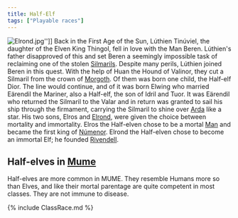 ```yaml
---
title: Half-Elf
tags: ["Playable races"]
---
```

![](Elrond.jpg "Elrond.jpg")''\]\] Back in the First Age of the Sun,
Lúthien Tinúviel, the daughter of the Elven King Thingol, fell in love
with the Man Beren. Lúthien's father disapproved of this and set Beren a
seemingly impossible task of reclaiming one of the stolen
[Silmarils](Silmaril "wikilink"). Despite many perils, Lúthien joined
Beren in this quest. With the help of Huan the Hound of Valinor, they
cut a Silmaril from the crown of [Morgoth](Morgoth "wikilink"). Of them
was born one child, the Half-elf Dior. The line would continue, and of
it was born Elwing who married Eärendil the Mariner, also a Half-elf,
the son of Idril and Tuor. It was Eärendil who returned the Silmaril to
the Valar and in return was granted to sail his ship through the
firmament, carrying the Silmaril to shine over [Arda](Arda "wikilink")
like a star. His two sons, Elros and [Elrond](Elrond "wikilink"), were
given the choice between mortality and immortality. Elros the Half-elven
chose to be a mortal [Man](Man "wikilink") and became the first king of
[Númenor](Númenor "wikilink"). Elrond the Half-elven chose to become an
immortal Elf; he founded [Rivendell](Rivendell "wikilink").

## Half-elves in [Mume](MUME "wikilink")

Half-elves are more common in MUME. They resemble Humans more so than
Elves, and like their mortal parentage are quite competent in most
classes. They are not immune to disease.

{% include ClassRace.md %}

